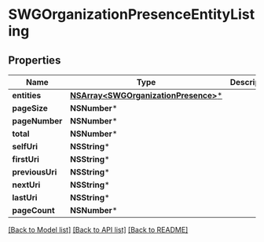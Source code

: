 # SWGOrganizationPresenceEntityListing

## Properties
Name | Type | Description | Notes
------------ | ------------- | ------------- | -------------
**entities** | [**NSArray&lt;SWGOrganizationPresence&gt;***](SWGOrganizationPresence.md) |  | [optional] 
**pageSize** | **NSNumber*** |  | [optional] 
**pageNumber** | **NSNumber*** |  | [optional] 
**total** | **NSNumber*** |  | [optional] 
**selfUri** | **NSString*** |  | [optional] 
**firstUri** | **NSString*** |  | [optional] 
**previousUri** | **NSString*** |  | [optional] 
**nextUri** | **NSString*** |  | [optional] 
**lastUri** | **NSString*** |  | [optional] 
**pageCount** | **NSNumber*** |  | [optional] 

[[Back to Model list]](../README.md#documentation-for-models) [[Back to API list]](../README.md#documentation-for-api-endpoints) [[Back to README]](../README.md)


